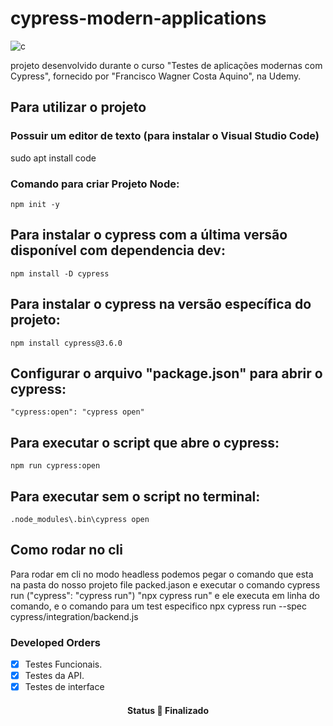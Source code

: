 
# cypress-modern-applications

![c](https://user-images.githubusercontent.com/62854319/119422735-11a64800-bcd8-11eb-8bce-dc441f2acfb3.png)


projeto desenvolvido durante o curso "Testes de aplicações modernas com Cypress", fornecido por "Francisco Wagner Costa Aquino", na Udemy.

## Para utilizar o projeto

### Possuir um editor de texto (para instalar  o Visual Studio Code)

sudo apt install code

### Comando para criar Projeto Node:


    npm init -y

## Para instalar o cypress com a última versão disponível com dependencia dev:

    npm install -D cypress
    


## Para instalar o cypress na versão específica do projeto:


    npm install cypress@3.6.0
    


## Configurar o arquivo "package.json" para abrir o cypress:


    "cypress:open": "cypress open"
    


## Para executar o script que abre o cypress:


    npm run cypress:open
    


## Para executar sem o script no terminal:


    .node_modules\.bin\cypress open



 ## Como rodar no cli

Para rodar em cli no modo headless podemos pegar o comando que esta na pasta do nosso projeto file packed.jason e executar o comando 
cypress run ("cypress": "cypress run") "npx cypress run" e ele executa em linha do comando, 
e o comando para um test especifico 
npx cypress run --spec cypress/integration/backend.js





### Developed Orders

- [x] Testes Funcionais.
- [x] Testes da API.
- [x] Testes de interface

<h4 align="center"> 
	 Status 🚀 Finalizado 
</h4>




